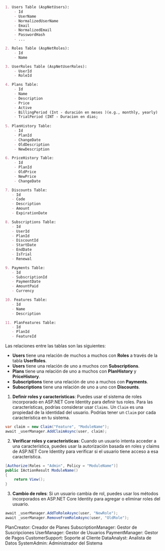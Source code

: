 
```markdown
1. Users Table (AspNetUsers):
    - Id
    - UserName
    - NormalizedUserName
    - Email
    - NormalizedEmail
    - PasswordHash
    - ...

2. Roles Table (AspNetRoles):
    - Id
    - Name

3. UserRoles Table (AspNetUserRoles):
    - UserId
    - RoleId

4. Plans Table:
    - Id
    - Name
    - Description
    - Price
    - Active
    - BillingPeriod (Int - duración en meses )(e.g., monthly, yearly)
    - TrialPeriod (INT - Duracion en dias;
        
5. PlanHistory Table:
    - Id
    - PlanId
    - ChangeDate
    - OldDescription
    - NewDescription

6. PriceHistory Table:
    - Id
    - PlanId
    - OldPrice
    - NewPrice
    - ChangeDate

7. Discounts Table:
   - Id
   - Code
   - Description
   - Amount
   - ExpirationDate

8. Subscriptions Table:
   - Id
   - UserId
   - PlanId
   - DiscountId 
   - StartDate 
   - EndDate 
   - IsTrial 
   - Renewal

9. Payments Table:
   - Id 
   - SubscriptionId 
   - PaymentDate 
   - AmountPaid 
   - Currency 

10. Features Table:
   - Id
   - Name
   - Description

11. PlanFeatures Table:
   - Id
   - PlanId
   - FeatureId

```

Las relaciones entre las tablas son las siguientes:

- **Users** tiene una relación de muchos a muchos con **Roles** a través de la tabla **UserRoles**.
- **Users** tiene una relación de uno a muchos con **Subscriptions**.
- **Plans** tiene una relación de uno a muchos con **PlanHistory** y **PriceHistory**.
- **Subscriptions** tiene una relación de uno a muchos con **Payments**.
- **Subscriptions** tiene una relación de uno a uno con **Discounts**.


1. **Definir roles y características**: Puedes usar el sistema de roles incorporado en ASP.NET Core Identity para definir tus roles. Para las características, podrías considerar usar `Claims`. Un `Claim` es una propiedad de la identidad del usuario. Podrías tener un `Claim` por cada característica en tu sistema.

```csharp
var claim = new Claim("Feature", "ModuleName");
await _userManager.AddClaimAsync(user, claim);
```

2. **Verificar roles y características**: Cuando un usuario intenta acceder a una característica, puedes usar la autorización basada en roles y claims de ASP.NET Core Identity para verificar si el usuario tiene acceso a esa característica.

```csharp
[Authorize(Roles = "Admin", Policy = "ModuleName")]
public IActionResult ModuleName()
{
    return View();
}
```

3. **Cambio de roles**: Si un usuario cambia de rol, puedes usar los métodos incorporados en ASP.NET Core Identity para agregar o eliminar roles del usuario.

```csharp
await _userManager.AddToRoleAsync(user, "NewRole");
await _userManager.RemoveFromRoleAsync(user, "OldRole");
```





PlanCreator: Creador de Planes
SubscriptionManager: Gestor de Suscripciones
UserManager: Gestor de Usuarios
PaymentManager: Gestor de Pagos
CustomerSupport: Soporte al Cliente
DataAnalyst: Analista de Datos
SystemAdmin: Administrador del Sistema

 